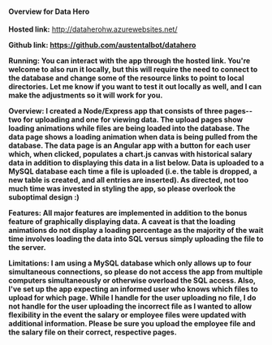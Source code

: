 <h4> Overview for Data Hero </h4>

<b>Hosted link:</b> http://dataherohw.azurewebsites.net/

<b>Github link: https://github.com/austentalbot/datahero

<b>Running:</b> You can interact with the app through the hosted link. You're welcome to also run it locally, but this will require the need to connect to the database and change some of the resource links to point to local directories. Let me know if you want to test it out locally as well, and I can make the adjustments so it will work for you.

<b>Overview:</b> I created a Node/Express app that consists of three pages--two for uploading and one for viewing data. The upload pages show loading animations while files are being loaded into the database. The data page shows a loading animation when data is being pulled from the database. The data page is an Angular app with a button for each user which, when clicked, populates a chart.js canvas with historical salary data in addition to displaying this data in a list below. Data is uploaded to a MySQL database each time a file is uploaded (i.e. the table is dropped, a new table is created, and all entries are inserted). As directed, not too much time was invested in styling the app, so please overlook the suboptimal design :)

<b>Features:</b> All major features are implemented in addition to the bonus feature of graphically displaying data. A caveat is that the loading animations do not display a loading percentage as the majority of the wait time involves loading the data into SQL versus simply uploading the file to the server.

<b>Limitations:</b> I am using a MySQL database which only allows up to four simultaneous connections, so please do not access the app from multiple computers simultaneously or otherwise overload the SQL access. Also, I've set up the app expecting an informed user who knows which files to upload for which page. While I handle for the user uploading no file, I do not handle for the user uploading the incorrect file as I wanted to allow flexibility in the event the salary or employee files were updated with additional information. Please be sure you upload the employee file and the salary file on their correct, respective pages.
